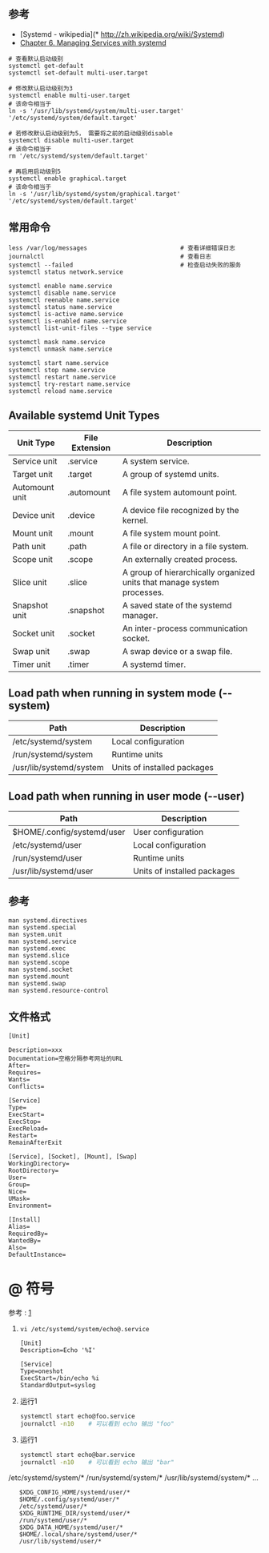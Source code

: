 ## 参考

* [Systemd - wikipedia](* http://zh.wikipedia.org/wiki/Systemd)
* [Chapter 6. Managing Services with systemd](https://access.redhat.com/documentation/en-US/Red_Hat_Enterprise_Linux/7/html/System_Administrators_Guide/chap-Managing_Services_with_systemd.html)

```
# 查看默认启动级别
systemctl get-default
systemctl set-default multi-user.target

# 修改默认启动级别为3
systemctl enable multi-user.target
# 该命令相当于
ln -s '/usr/lib/systemd/system/multi-user.target' '/etc/systemd/system/default.target'

# 若修改默认启动级别为5， 需要将之前的启动级别disable
systemctl disable multi-user.target
# 该命令相当于
rm '/etc/systemd/system/default.target'

# 再启用启动级别5
systemctl enable graphical.target
# 该命令相当于
ln -s '/usr/lib/systemd/system/graphical.target' '/etc/systemd/system/default.target'
```

## 常用命令

```
less /var/log/messages                          # 查看详细错误日志
journalctl                                      # 查看日志
systemctl --failed                              # 检查启动失败的服务
systemctl status network.service

systemctl enable name.service
systemctl disable name.service
systemctl reenable name.service
systemctl status name.service
systemctl is-active name.service
systemctl is-enabled name.service
systemctl list-unit-files --type service

systemctl mask name.service
systemctl unmask name.service

systemctl start name.service
systemctl stop name.service
systemctl restart name.service
systemctl try-restart name.service
systemctl reload name.service
```


## Available systemd Unit Types
|Unit Type      |File Extension     |Description|
|---------------|-------------------|-----------|
|Service unit   |.service           |A system service.|
|Target unit    |.target            |A group of systemd units.|
|Automount unit |.automount         |A file system automount point.|
|Device unit    |.device            |A device file recognized by the kernel.|
|Mount unit     |.mount             |A file system mount point.|
|Path unit      |.path              |A file or directory in a file system.|
|Scope unit     |.scope             |An externally created process.|
|Slice unit     |.slice             |A group of hierarchically organized units that manage system processes.|
|Snapshot unit  |.snapshot          |A saved state of the systemd manager.|
|Socket unit    |.socket            |An inter-process communication socket.|
|Swap unit      |.swap              |A swap device or a swap file.|
|Timer unit    |.timer             |A systemd timer. |

## Load path when running in system mode (--system)

|Path                    | Description                 |
|------------------------|-----------------------------|
|/etc/systemd/system     | Local configuration         |
|/run/systemd/system     | Runtime units               |
|/usr/lib/systemd/system | Units of installed packages |


##  Load path when running in user mode (--user)

|Path                       | Description                 |
|---------------------------|-----------------------------|
|$HOME/.config/systemd/user | User configuration          |
|/etc/systemd/user          | Local configuration         |
|/run/systemd/user          | Runtime units               |
|/usr/lib/systemd/user      | Units of installed packages |



## 参考

```
man systemd.directives
man systemd.special
man system.unit
man systemd.service
man systemd.exec
man systemd.slice
man systemd.scope
man systemd.socket
man systemd.mount
man systemd.swap
man systemd.resource-control
```

## 文件格式

```
[Unit]

Description=xxx
Documentation=空格分隔参考网址的URL
After=
Requires=
Wants=
Conflicts=

[Service]
Type=
ExecStart=
ExecStop=
ExecReload=
Restart=
RemainAfterExit

[Service], [Socket], [Mount], [Swap]
WorkingDirectory=
RootDirectory=
User=
Group=
Nice=
UMask=
Environment=

[Install]
Alias=
RequiredBy=
WantedBy=
Also=
DefaultInstance=
```

# @ 符号

参考 : [1](https://superuser.com/questions/393423/the-symbol-and-systemctl-and-vsftpd)


1. `vi /etc/systemd/system/echo@.service`

    ```
    [Unit]
    Description=Echo '%I'

    [Service]
    Type=oneshot
    ExecStart=/bin/echo %i
    StandardOutput=syslog
    ```

2. 运行1

    ```bash
    systemctl start echo@foo.service
    journalctl -n10    # 可以看到 echo 输出 "foo"
    ```

3. 运行1

    ```bash
    systemctl start echo@bar.service
    journalctl -n10    # 可以看到 echo 输出 "bar"
    ```

  /etc/systemd/system/*
       /run/systemd/system/*
       /usr/lib/systemd/system/*
       ...

       $XDG_CONFIG_HOME/systemd/user/*
       $HOME/.config/systemd/user/*
       /etc/systemd/user/*
       $XDG_RUNTIME_DIR/systemd/user/*
       /run/systemd/user/*
       $XDG_DATA_HOME/systemd/user/*
       $HOME/.local/share/systemd/user/*
       /usr/lib/systemd/user/*